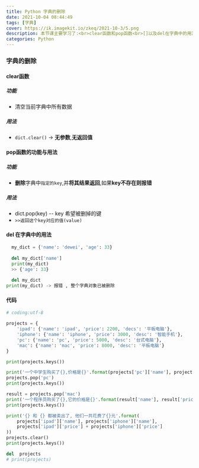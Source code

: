 ```yaml
---
title: Python 字典的删除
date: 2021-10-04 08:44:49
tags: [字典]
cover: https://ik.imagekit.io/zkeq/2021-10-3/5.png
description: 本节课主要学习了:<br>clear函数和pop函数<br>[]以及del在字典中的用法
categories: Python
---
```


### 字典的删除

#### clear函数

##### 功能

- 清空当前字典中所有数据

##### 用法

- `dict.clear()`  -> **无参数**,**无返回值**

#### pop函数的功能与用法

##### 功能

- **删除**字典中`指定的key`,并**将其结果返回**,如果**key不存在则报错**

##### 用法

- dict.pop(key)  --  key 希望被删掉的键
- `>>返回这个key对应的值(value)`

#### del 在字典中的用法

```python
  my_dict = {'name': 'dewei', 'age': 33}
  
  del my_dict['name']
  print(my_dict)
  >> {'age': 33}
  
  del my_dict
print(my_dict) -> 报错 , 整个字典对象已被删除
```

#### 代码

```python
# coding:utf-8

projects = {
    'ipad': {'name': 'ipad', 'price': 2200, 'decs': '平板电脑'},
    'iphone': {'name': 'iphone', 'price': 3000, 'desc': '智能手机'},
    'pc': {'name': 'pc', 'price': 5000, 'desc': '台式电脑'},
    'mac': {'name': 'mac', 'price': 8000, 'desc': '平板电脑'}
}

print(projects.keys())

print('一个中学生购买了{},价格是{}'.format(projects['pc']['name'], projects['pc']['price']))
projects.pop('pc')
print(projects.keys())

result = projects.pop('mac')
print('一个程序员购买了{},它的价格是{}'.format(result['name'], result['price']))
print(projects.keys())

print('{} 和 {} 都被卖出了, 他们一共花费了{}元'.format(
    projects['ipad']['name'], projects['iphone']['name'],
    projects['ipad']['price'] + projects['iphone']['price']
))
projects.clear()
print(projects.keys())

del  projects
# print(projects)

```

